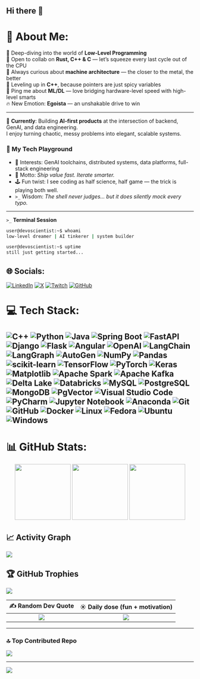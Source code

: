 <!--## Hi there 👋
# 💫 About Me:
🔭 I’m currently working on Low-Level-Programming<br>👯 I’m looking to collaborate on Rust, C++, and C<br>🤝 I’m looking for help with Low-level machine Architecture<br>🌱 I’m currently learning C++<br>💬 Ask me about ML/DL<br>⚡ Fun fact I am just getting started <3...<br>🔥 New Emotion: <b>Egoista</b> — an unshakable drive to win, 
<!--<br>🗡️ To stand at the top, Even if I have to carve the path myself. No mercy 💥-->
<!--<br><br>
Building AI-first products across backend, GenAI, and data engineering. I love turning messy problems into clean, scalable systems.

- 🧠 Interests: GenAI toolchains, distributed systems, data platforms, full‑stack engineering
- 🎯 Motto: Ship value fast, iterate smarter
-->
## Hi there 👋

# 💫 About Me:
🔭 Deep-diving into the world of **Low-Level Programming**  
👯 Open to collab on **Rust, C++ & C** — let’s squeeze every last cycle out of the CPU  
🤝 Always curious about **machine architecture** — the closer to the metal, the better  
🌱 Leveling up in **C++**, because pointers are just spicy variables  
💬 Ping me about **ML/DL** — love bridging hardware-level speed with high-level smarts  
🔥 New Emotion: **Egoista** — an unshakable drive to win

---

🚀 **Currently**: Building **AI-first products** at the intersection of backend, GenAI, and data engineering.  
I enjoy turning chaotic, messy problems into elegant, scalable systems.  

### 🌌 My Tech Playground
- 🧠 Interests: GenAI toolchains, distributed systems, data platforms, full-stack engineering  
- 🎯 Motto: *Ship value fast. Iterate smarter.*  
- 🕹️ Fun twist: I see coding as half science, half game — the trick is playing both well.  
- `>_` Wisdom: *The shell never judges… but it does silently mock every typo.*  

---
`>_` **Terminal Session**
```bash
user@devoscientist:~$ whoami
low-level dreamer | AI tinkerer | system builder

user@devoscientist:~$ uptime
still just getting started...
```
## 🌐 Socials:
<!--[![X](https://img.shields.io/badge/X-black.svg?logo=X&logoColor=white)](https://x.com/@anubhab13rta) -->
<p align="left">
  <a href="https://www.linkedin.com/in/anubhab-mohanty-a61738138/"><img alt="LinkedIn" src="https://img.shields.io/badge/LinkedIn-Anubhab%20Mohanty-0A66C2?style=for-the-badge&logo=linkedin&logoColor=white"></a>
  <a href="https://x.com/anubhab13rta"><img alt="X" src="https://img.shields.io/badge/X-@anubhab13rta-000000?style=for-the-badge&logo=x&logoColor=white"></a>
  <a href="https://www.twitch.tv/devoscientist"><img alt="Twitch" src="https://img.shields.io/badge/Twitch-Devoscientist-9146FF?style=for-the-badge&logo=twitch&logoColor=white"></a>
  <a href="https://github.com/DevoScientist"><img alt="GitHub" src="https://img.shields.io/badge/GitHub-DevoScientist-181717?style=for-the-badge&logo=github&logoColor=white"></a>
</p>


# 💻 Tech Stack:
<!--![C](https://img.shields.io/badge/c-%2300599C.svg?style=plastic&logo=c&logoColor=white) ![C++](https://img.shields.io/badge/c++-%2300599C.svg?style=plastic&logo=c%2B%2B&logoColor=white) ![Python](https://img.shields.io/badge/python-3670A0?style=plastic&logo=python&logoColor=ffdd54) ![Keras](https://img.shields.io/badge/Keras-%23D00000.svg?style=plastic&logo=Keras&logoColor=white) ![Matplotlib](https://img.shields.io/badge/Matplotlib-%23ffffff.svg?style=plastic&logo=Matplotlib&logoColor=black) ![NumPy](https://img.shields.io/badge/numpy-%23013243.svg?style=plastic&logo=numpy&logoColor=white) ![Pandas](https://img.shields.io/badge/pandas-%23150458.svg?style=plastic&logo=pandas&logoColor=white) ![PyTorch](https://img.shields.io/badge/PyTorch-%23EE4C2C.svg?style=plastic&logo=PyTorch&logoColor=white) ![scikit-learn](https://img.shields.io/badge/scikit--learn-%23F7931E.svg?style=plastic&logo=scikit-learn&logoColor=white) ![Scipy](https://img.shields.io/badge/SciPy-%230C55A5.svg?style=plastic&logo=scipy&logoColor=%white) ![TensorFlow](https://img.shields.io/badge/TensorFlow-%23FF6F00.svg?style=plastic&logo=TensorFlow&logoColor=white)
-->
![C++](https://img.shields.io/badge/c++-%2300599C.svg?style=plastic&logo=c%2B%2B&logoColor=white) ![Python](https://img.shields.io/badge/python-3670A0?style=plastic&logo=python&logoColor=ffdd54) ![Java](https://img.shields.io/badge/java-%23ED8B00.svg?style=plastic&logo=openjdk&logoColor=white) ![Spring Boot](https://img.shields.io/badge/Spring%20Boot-6DB33F?style=plastic&logo=springboot&logoColor=white) ![FastAPI](https://img.shields.io/badge/FastAPI-005571?style=plastic&logo=fastapi&logoColor=white) ![Django](https://img.shields.io/badge/django-%23092E20.svg?style=plastic&logo=django&logoColor=white) ![Flask](https://img.shields.io/badge/flask-%23000.svg?style=plastic&logo=flask&logoColor=white) ![Angular](https://img.shields.io/badge/angular-%23DD0031.svg?style=plastic&logo=angular&logoColor=white) ![OpenAI](https://img.shields.io/badge/OpenAI-412991?style=plastic&logo=openai&logoColor=white) ![LangChain](https://img.shields.io/badge/LangChain-1C3C3C?style=plastic&logo=langchain&logoColor=white) ![LangGraph](https://img.shields.io/badge/LangGraph-2E7D32?style=plastic&logo=graphql&logoColor=white) ![AutoGen](https://img.shields.io/badge/AutoGen-0066CC?style=plastic&logo=microsoft&logoColor=white) ![NumPy](https://img.shields.io/badge/numpy-%23013243.svg?style=plastic&logo=numpy&logoColor=white) ![Pandas](https://img.shields.io/badge/pandas-%23150458.svg?style=plastic&logo=pandas&logoColor=white) ![scikit-learn](https://img.shields.io/badge/scikit--learn-%23F7931E.svg?style=plastic&logo=scikit-learn&logoColor=white) ![TensorFlow](https://img.shields.io/badge/TensorFlow-%23FF6F00.svg?style=plastic&logo=TensorFlow&logoColor=white) ![PyTorch](https://img.shields.io/badge/PyTorch-%23EE4C2C.svg?style=plastic&logo=PyTorch&logoColor=white) ![Keras](https://img.shields.io/badge/Keras-%23D00000.svg?style=plastic&logo=Keras&logoColor=white) ![Matplotlib](https://img.shields.io/badge/Matplotlib-%23ffffff.svg?style=plastic&logo=Matplotlib&logoColor=black) ![Apache Spark](https://img.shields.io/badge/Apache%20Spark-E25A1C?style=plastic&logo=apachespark&logoColor=white) ![Apache Kafka](https://img.shields.io/badge/Apache%20Kafka-000?style=plastic&logo=apachekafka&logoColor=white) ![Delta Lake](https://img.shields.io/badge/Delta%20Lake-003366?style=plastic&logo=delta&logoColor=white) ![Databricks](https://img.shields.io/badge/Databricks-FF3621?style=plastic&logo=databricks&logoColor=white) ![MySQL](https://img.shields.io/badge/mysql-4479A1.svg?style=plastic&logo=mysql&logoColor=white) ![PostgreSQL](https://img.shields.io/badge/postgres-%23316192.svg?style=plastic&logo=postgresql&logoColor=white) ![MongoDB](https://img.shields.io/badge/MongoDB-%234ea94b.svg?style=plastic&logo=mongodb&logoColor=white) ![PgVector](https://img.shields.io/badge/PgVector-336791?style=plastic&logo=postgresql&logoColor=white) ![Visual Studio Code](https://img.shields.io/badge/Visual%20Studio%20Code-0078d7.svg?style=plastic&logo=visual-studio-code&logoColor=white) ![PyCharm](https://img.shields.io/badge/pycharm-143?style=plastic&logo=pycharm&logoColor=black&color=black&labelColor=green) ![Jupyter Notebook](https://img.shields.io/badge/jupyter-%23FA0F00.svg?style=plastic&logo=jupyter&logoColor=white) ![Anaconda](https://img.shields.io/badge/Anaconda-%2344A833.svg?style=plastic&logo=anaconda&logoColor=white) ![Git](https://img.shields.io/badge/git-%23F05033.svg?style=plastic&logo=git&logoColor=white) ![GitHub](https://img.shields.io/badge/github-%23121011.svg?style=plastic&logo=github&logoColor=white) ![Docker](https://img.shields.io/badge/docker-%230db7ed.svg?style=plastic&logo=docker&logoColor=white) ![Linux](https://img.shields.io/badge/Linux-FCC624?style=plastic&logo=linux&logoColor=black) ![Fedora](https://img.shields.io/badge/Fedora-294172?style=plastic&logo=fedora&logoColor=white) ![Ubuntu](https://img.shields.io/badge/Ubuntu-E95420?style=plastic&logo=ubuntu&logoColor=white) ![Windows](https://img.shields.io/badge/Windows-0078D6?style=plastic&logo=windows&logoColor=white)
---
<!--# 📊 GitHub Stats:
![](https://github-readme-stats.vercel.app/api?username=DevoScientist&theme=dark&hide_border=false&include_all_commits=false&count_private=false)
![](https://github-readme-streak-stats.herokuapp.com/?user=DevoScientist&theme=dark&hide_border=false)
![](https://github-readme-stats.vercel.app/api/top-langs/?username=DevoScientist&theme=dark&hide_border=false&include_all_commits=false&count_private=false&layout=compact)
-->
# 📊 GitHub Stats:
<div align="center">
  <img height="150" src="https://github-readme-stats.vercel.app/api?username=DevoScientist&theme=dark&hide_border=false&include_all_commits=false&count_private=false" />
  <img height="150" src="https://github-readme-streak-stats.herokuapp.com/?user=DevoScientist&theme=dark&hide_border=false" />
  <img height="150" src="https://github-readme-stats.vercel.app/api/top-langs/?username=DevoScientist&theme=dark&hide_border=false&include_all_commits=false&count_private=false&layout=compact" />
</div>

## 📈 Activity Graph

![](https://github-readme-activity-graph.vercel.app/graph?username=DevoScientist&theme=react-dark&height=300)

## 🏆 GitHub Trophies
<!--![](https://github-profile-trophy.vercel.app/?username=DevoScientist&theme=flat&no-frame=false&no-bg=true&margin-w=4)
![](https://github-profile-trophy.vercel.app/?username=DevoScientist&theme=flat&no-frame=false&no-bg=true&margin-w=4)
![](hDevoScientistttps://github-profile-trophy.vercel.app/?username=DevoScientist&theme=radical&no-frame=false&margin-w=4)

![](https://github-profile-trophy.vercel.app/?username=devoscientist&theme=radical&no-frame=false&no-bg=false&margin-w=4)

![](https://github-profile-trophy.vercel.app/?username=DevoScientist&theme=onedark&no-frame=false&no-bg=false&margin-w=4)

![](https://github-profile-trophy.vercel.app/?username=DevoScientist)
-->
![](https://github-trophies.vercel.app/?username=DevoScientist&theme=radical&no-frame=false&no-bg=false&margin-w=4)

<!-- ### ✍️ Random Dev Quote
![](https://quotes-github-readme.vercel.app/api?type=horizontal&theme=radical)

### ☀️ Daily dose (fun + motivation)
- A laugh a day:

  <img src="https://readme-jokes.vercel.app/api?hideBorder&theme=tokyonight" alt="Random joke" />
-->
| ✍️ Random Dev Quote | ☀️ Daily dose (fun + motivation) |
| :---: | :---: |
| ![](https://quotes-github-readme.vercel.app/api?type=horizontal&theme=radical) | ![](https://readme-jokes.vercel.app/api?hideBorder&theme=tokyonight) |
---
### 🔝 Top Contributed Repo
![](https://github-contributor-stats.vercel.app/api?username=DevoScientist&limit=5&theme=dark&combine_all_yearly_contributions=true)

---
[![](https://visitcount.itsvg.in/api?id=DevoScientist&icon=0&color=0)](https://visitcount.itsvg.in)

<!-- Proudly created with GPRM ( https://gprm.itsvg.in ) -->
